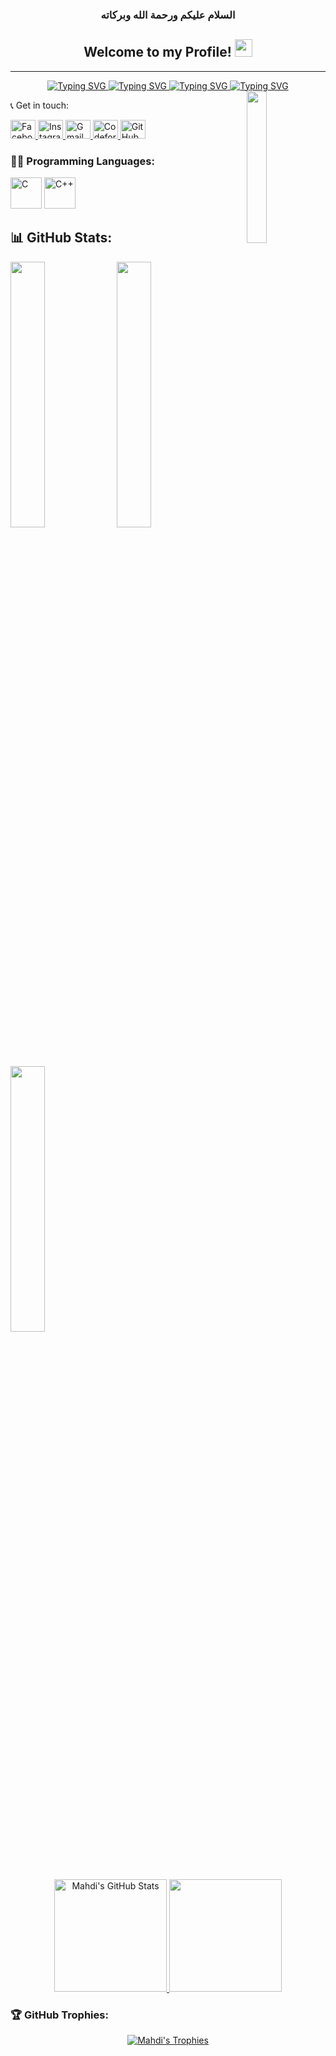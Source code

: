 <h3 align="center">السلام عليكم ورحمة الله وبركاته</h3>

<div align="center">
  <h2>Welcome to my Profile! <img src="https://media.giphy.com/media/hvRJCLFzcasrR4ia7z/giphy.gif" width="28"></h2>
</div>

---
<div align="center">
  <a href="https://git.io/typing-svg">
    <img src="https://readme-typing-svg.demolab.com?font=Fira+Code&size=27&pause=1000&color=FFB6C1&width=550&lines=Turning+Ideas+into+Code+💡" alt="Typing SVG" />
    <img src="https://readme-typing-svg.demolab.com?font=Fira+Code&size=27&pause=1000&color=87BBA2&width=550&lines=Engineer+of+Elegant+Solutions+🛠️" alt="Typing SVG" />
    <img src="https://readme-typing-svg.demolab.com?font=Fira+Code&size=27&pause=1000&color=87CEEB&width=550&lines=Exploring+the+Universe+of+Programming+🖥️" alt="Typing SVG" />
    <img src="https://readme-typing-svg.demolab.com?font=Fira+Code&size=27&pause=1000&color=6C3483&width=550&lines=Lover+of+Logic+and+Innovation+✨" alt="Typing SVG" />
  </a>
</div>

<img align="right" src="https://user-images.githubusercontent.com/83503353/242234419-5d36dc36-c6a7-46c4-8447-80ebc0cfb962.gif" width="25%">

📞 Get in touch:

<p>
  <a href="https://www.facebook.com/Mahdi767" target="_blank">
    <img src="https://raw.githubusercontent.com/rahuldkjain/github-profile-readme-generator/master/src/images/icons/Social/facebook.svg" alt="Facebook" height="30" width="40">
  </a>
  <a href="https://www.instagram.com/mahdi_hasan_767/" target="_blank">
  <img src="https://raw.githubusercontent.com/rahuldkjain/github-profile-readme-generator/master/src/images/icons/Social/instagram.svg" alt="Instagram" height="30" width="40">
</a>
   <a href="mailto:mehedi49891@gmail.com" target="_blank">
    <img src="https://upload.wikimedia.org/wikipedia/commons/7/7e/Gmail_icon_%282020%29.svg" alt="Gmail" height="30" width="40">
  </a>
  <a href="https://codeforces.com/profile/Mahdi_99_Hasan" target="_blank">
    <img src="https://raw.githubusercontent.com/rahuldkjain/github-profile-readme-generator/master/src/images/icons/Social/codeforces.svg" alt="Codeforces" height="30" width="40">
  </a>
  <a href="https://github.com/Mahdi767" target="_blank">
    <img src="https://cdn.jsdelivr.net/npm/simple-icons@3.1.0/icons/github.svg" alt="GitHub" height="30" width="40">
  </a>
</p>

### 👨‍💻 Programming Languages:
<p align="left">
  <img src="https://raw.githubusercontent.com/bablubambal/All_logo_and_pictures/1ac69ce5fbc389725f16f989fa53c62d6e1b4883/programming%20languages/c.svg" alt="C" height="50" width="50">
  <img src="https://raw.githubusercontent.com/bablubambal/All_logo_and_pictures/1ac69ce5fbc389725f16f989fa53c62d6e1b4883/programming%20languages/c%2B%2B.svg" alt="C++" height="50" width="50">

## 📊 GitHub Stats:

<div>
  <img src="http://github-profile-summary-cards.vercel.app/api/cards/stats?username=Mahdi767&theme=github_dark" width="33%">
  <img src="http://github-profile-summary-cards.vercel.app/api/cards/repos-per-language?username=Mahdi767&theme=github_dark" width="33%">
  <img src="http://github-profile-summary-cards.vercel.app/api/cards/productive-time?username=Mahdi767&theme=github_dark&utcOffset=8" width="33%">
</div>

<p align="center">
  <a href="https://github.com/anuraghazra/github-readme-stats">
    <img alt="Mahdi's GitHub Stats" src="https://github-readme-stats.vercel.app/api?username=Mahdi767&show_icons=true&theme=tokyonight" height="180px">
  </a>
  <img src="https://github-readme-stats.vercel.app/api/top-langs?username=Mahdi767&layout=compact&theme=tokyonight" height="180px">
</p>


### 🏆 GitHub Trophies:
<p align="center">
  <a href="https://github.com/ryo-ma/github-profile-trophy">
    <img src="https://github-profile-trophy.vercel.app/?username=Mahdi767&theme=tokyonight&column=4&margin-w=15&margin-h=15" alt="Mahdi's Trophies">
  </a>
</p>
